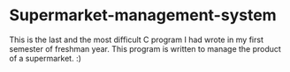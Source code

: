 # Supermarket-management-system
This is the last and the most difficult C program I had wrote in my first semester of freshman year.
This program is written to manage the product of a supermarket. 
 :)
